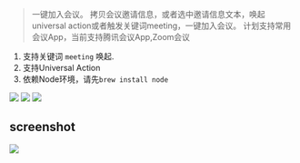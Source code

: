 > 一键加入会议。
拷贝会议邀请信息，或者选中邀请信息文本，唤起universal action或者触发关键词meeting，一键加入会议。
计划支持常用会议App，当前支持腾讯会议App,Zoom会议


1. 支持关键词 `meeting` 唤起.
2. 支持Universal Action
3. 依赖Node环境，请先`brew install node`


![](https://img.shields.io/badge/version-v0.6-green?style=for-the-badge)
[![](https://img.shields.io/badge/download-click-blue?style=for-the-badge)](https://github.com/alanhg/alfred-workflows/raw/master/meeting/Meeting.alfredworkflow)
[![](https://img.shields.io/badge/plist-link-important?style=for-the-badge)](https://raw.githubusercontent.com/alanhg/alfred-workflows/master/meeting/src/info.plist)


<!-- more -->

## screenshot

![](./screenshot.gif)